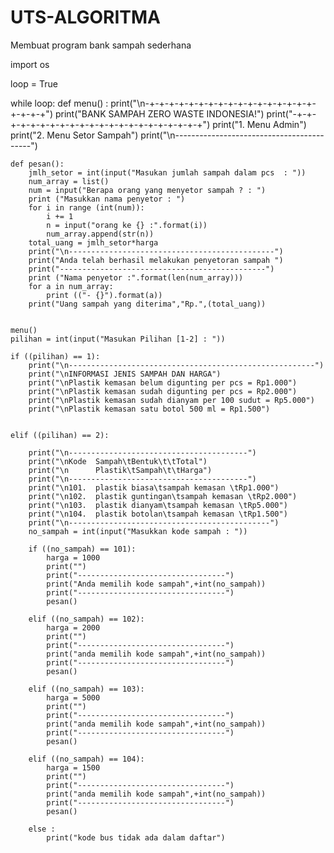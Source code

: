 # UTS-ALGORITMA
Membuat program bank sampah sederhana

import os

loop = True

while loop:
	def menu() :
		print("\n-+-+-+-+-+-+-+-+-+-+-+-+-+-+-+-+-+-+-+-+-+")
		print("BANK SAMPAH ZERO WASTE INDONESIA!")
		print("-+-+-+-+-+-+-+-+-+-+-+-+-+-+-+-+-+-+-+-+-+-+")
		print("1. Menu Admin")
		print("2. Menu Setor Sampah")
		print("\n------------------------------------------")
		
	def pesan():
		jmlh_setor = int(input("Masukan jumlah sampah dalam pcs  : "))
		num_array = list()
		num = input("Berapa orang yang menyetor sampah ? : ")
		print ("Masukkan nama penyetor : ")
		for i in range (int(num)):
			i += 1
			n = input("orang ke {} :".format(i))
			num_array.append(str(n)) 
		total_uang = jmlh_setor*harga
		print("\n----------------------------------------------")
		print("Anda telah berhasil melakukan penyetoran sampah ")
		print("----------------------------------------------")
		print ("Nama penyetor :".format(len(num_array)))
		for a in num_array:
			print (("- {}").format(a))
		print("Uang sampah yang diterima","Rp.",(total_uang))


	menu()
	pilihan = int(input("Masukan Pilihan [1-2] : "))

	if ((pilihan) == 1):
		print("\n-------------------------------------------------------")
		print("\nINFORMASI JENIS SAMPAH DAN HARGA")
		print("\nPlastik kemasan belum digunting per pcs = Rp1.000")
		print("\nPlastik kemasan sudah digunting per pcs = Rp2.000")
		print("\nPlastik kemasan sudah dianyam per 100 sudut = Rp5.000")
		print("\nPlastik kemasan satu botol 500 ml = Rp1.500")
			
			
	elif ((pilihan) == 2):

		print("\n----------------------------------------")
		print("\nKode  Sampah\tBentuk\t\tTotal")
		print("\n      Plastik\tSampah\t\tHarga")
		print("\n----------------------------------------")
		print("\n101.  plastik biasa\tsampah kemasan \tRp1.000")
		print("\n102.  plastik guntingan\tsampah kemasan \tRp2.000")
		print("\n103.  plastik dianyam\tsampah kemasan \tRp5.000")
		print("\n104.  plastik botolan\tsampah kemasan \tRp1.500")
		print("\n---------------------------------------------")
		no_sampah = int(input("Masukkan kode sampah : "))
		
		if ((no_sampah) == 101):
			harga = 1000
			print("")
			print("---------------------------------")
			print("Anda memilih kode sampah",+int(no_sampah))
			print("---------------------------------")
			pesan()
			
		elif ((no_sampah) == 102):
			harga = 2000
			print("")
			print("---------------------------------")
			print("anda memilih kode sampah",+int(no_sampah))
			print("---------------------------------")
			pesan()
			
		elif ((no_sampah) == 103):
			harga = 5000
			print("")
			print("---------------------------------")
			print("anda memilih kode sampah",+int(no_sampah))
			print("---------------------------------")
			pesan()

		elif ((no_sampah) == 104):
			harga = 1500
			print("")
			print("---------------------------------")
			print("anda memilih kode sampah",+int(no_sampah))
			print("---------------------------------")
			pesan()
			
		else :
			print("kode bus tidak ada dalam daftar")
			
			
			
	
